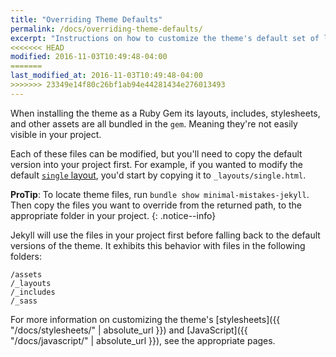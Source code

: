 ```yaml
---
title: "Overriding Theme Defaults"
permalink: /docs/overriding-theme-defaults/
excerpt: "Instructions on how to customize the theme's default set of layouts, includes, and stylesheets when using the Ruby Gem version."
<<<<<<< HEAD
modified: 2016-11-03T10:49:48-04:00
=======
last_modified_at: 2016-11-03T10:49:48-04:00
>>>>>>> 23349e14f80c26bf1ab94e44281434e276013493
---
```


When installing the theme as a Ruby Gem its layouts, includes, stylesheets, and other assets are all bundled in the `gem`. Meaning they're not easily visible in your project.

Each of these files can be modified, but you'll need to copy the default version into your project first. For example, if you wanted to modify the default [`single` layout](https://github.com/mmistakes/minimal-mistakes/blob/master/_layouts/single.html), you'd start by copying it to `_layouts/single.html`.

**ProTip**: To locate theme files, run `bundle show minimal-mistakes-jekyll`. Then copy the files you want to override from the returned path, to the appropriate folder in your project.
{: .notice--info}

Jekyll will use the files in your project first before falling back to the default versions of the theme. It exhibits this behavior with files in the following folders:

```
/assets
/_layouts
/_includes
/_sass
```

For more information on customizing the theme's [stylesheets]({{ "/docs/stylesheets/" | absolute_url }}) and [JavaScript]({{ "/docs/javascript/" | absolute_url }}), see the appropriate pages.